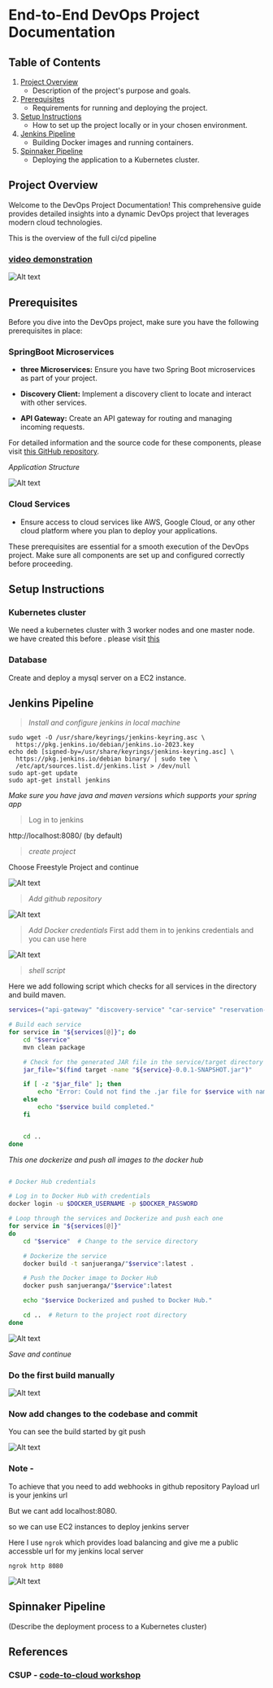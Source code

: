 # End-to-End DevOps Project Documentation

## Table of Contents

1. [Project Overview](#project-overview)
   - Description of the project's purpose and goals.
2. [Prerequisites](#prerequisites)
   - Requirements for running and deploying the project.
3. [Setup Instructions](#setup-instructions)
   - How to set up the project locally or in your chosen environment.
4. [Jenkins Pipeline](#jenkins-pipeline)
   - Building Docker images and running containers.
5. [Spinnaker Pipeline](#spinnaker-pipeline)
   - Deploying the application to a Kubernetes cluster.

## Project Overview

Welcome to the DevOps Project Documentation! This comprehensive guide provides detailed insights into a dynamic DevOps project that leverages modern cloud technologies.

This is the overview of the full ci/cd pipeline

### [video demonstration]()

![Alt text](pics/overview.png)

## Prerequisites

Before you dive into the DevOps project, make sure you have the following prerequisites in place:

### SpringBoot Microservices

- **three Microservices:** Ensure you have two Spring Boot microservices as part of your project.

- **Discovery Client:** Implement a discovery client to locate and interact with other services.

- **API Gateway:** Create an API gateway for routing and managing incoming requests.

For detailed information and the source code for these components, please visit [this GitHub repository](https://github.com/sanjueranga/DevOps_finale_server.git).

_Application Structure_

![Alt text](pics/spring.png)

### Cloud Services

- Ensure access to cloud services like AWS, Google Cloud, or any other cloud platform where you plan to deploy your applications.

These prerequisites are essential for a smooth execution of the DevOps project. Make sure all components are set up and configured correctly before proceeding.

## Setup Instructions

### Kubernetes cluster

We need a kubernetes cluster with 3 worker nodes and one master node.
we have created this before . please visit [this](../k8s-on-ec2/)

### Database

Create and deploy a mysql server on a EC2 instance.

## Jenkins Pipeline

> _Install and configure jenkins in local machine_

```
sudo wget -O /usr/share/keyrings/jenkins-keyring.asc \
  https://pkg.jenkins.io/debian/jenkins.io-2023.key
echo deb [signed-by=/usr/share/keyrings/jenkins-keyring.asc] \
  https://pkg.jenkins.io/debian binary/ | sudo tee \
  /etc/apt/sources.list.d/jenkins.list > /dev/null
sudo apt-get update
sudo apt-get install jenkins

```

_Make sure you have java and maven versions which supports your spring app_

> Log in to jenkins

http://localhost:8080/ (by default)

> _create project_

Choose Freestyle Project and continue

![Alt text](pics/free.png)

> _Add github repository_

![Alt text](pics/github.png)

> _Add Docker credentials_
> First add them in to jenkins credentials and you can use here

![Alt text](pics/dup.png)

> _shell script_

Here we add following script
which checks for all services in the directory and build maven.

```bash
services=("api-gateway" "discovery-service" "car-service" "reservation-service" "location-service")

# Build each service
for service in "${services[@]}"; do
    cd "$service"
    mvn clean package

    # Check for the generated JAR file in the service/target directory
    jar_file="$(find target -name "${service}-0.0.1-SNAPSHOT.jar")"

    if [ -z "$jar_file" ]; then
        echo "Error: Could not find the .jar file for $service with naming convention ${service}-0.0.1-SNAPSHOT.jar"
    else
        echo "$service build completed."
    fi


    cd ..
done


```

_This one dockerize and push all images to the docker hub_

```bash

# Docker Hub credentials

# Log in to Docker Hub with credentials
docker login -u $DOCKER_USERNAME -p $DOCKER_PASSWORD

# Loop through the services and Dockerize and push each one
for service in "${services[@]}"
do
    cd "$service"  # Change to the service directory

    # Dockerize the service
    docker build -t sanjueranga/"$service":latest .

    # Push the Docker image to Docker Hub
    docker push sanjueranga/"$service":latest

    echo "$service Dockerized and pushed to Docker Hub."

    cd ..  # Return to the project root directory
done


```

![Alt text](pics/shell.png)

_Save and continue_

### Do the first build manually

![Alt text](pics/success.png)

### Now add changes to the codebase and commit

You can see the build started by git push

![Alt text](pics/bycommit.png)

### Note -

To achieve that you need to add webhooks in github repository
Payload url is your jenkins url

But we cant add localhost:8080.

so we can use EC2 instances to deploy jenkins server

Here I use `ngrok` which provides load balancing and give me a public accessble url for my jenkins local server

```
ngrok http 8080
```

![Alt text](pics/webhook.png)

## Spinnaker Pipeline

(Describe the deployment process to a Kubernetes cluster)

## References

### CSUP - [code-to-cloud workshop](https://youtube.com/playlist?list=PLK1fnte3Gz-hUJwCjYRoHHZKbQcbPpj0n&si=qFl-bmOkpDwu2Y4E)
